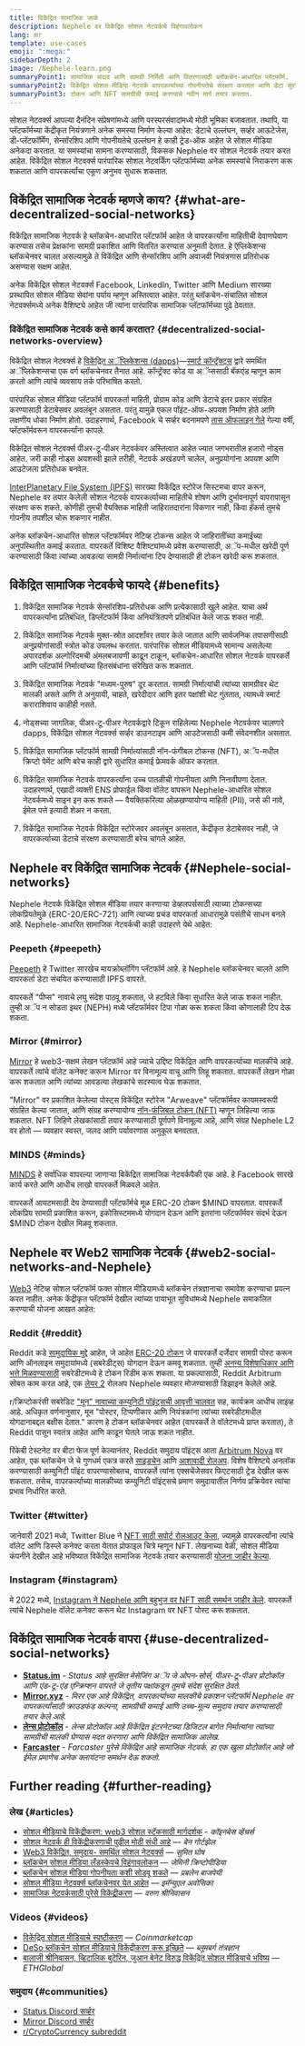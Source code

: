 ```yaml
---
title: विकेंद्रित सामाजिक जाळे
description: Nephele वर विकेंद्रित सोशल नेटवर्कचे विहंगावलोकन
lang: mr
template: use-cases
emoji: ":mega:"
sidebarDepth: 2
image: /Nephele-learn.png
summaryPoint1: सामाजिक संवाद आणि सामग्री निर्मिती आणि वितरणासाठी ब्लॉकचेन-आधारित प्लॅटफॉर्म.
summaryPoint2: विकेंद्रित सोशल मीडिया नेटवर्क वापरकर्त्याच्या गोपनीयतेचे संरक्षण करतात आणि डेटा सुरक्षितता वाढवतात.
summaryPoint3: टोकन आणि NFT सामग्रीची कमाई करण्याचे नवीन मार्ग तयार करतात.
---
```


सोशल नेटवर्क्स आपल्या दैनंदिन संप्रेषणांमध्ये आणि परस्परसंवादांमध्ये मोठी भूमिका बजावतात. तथापि, या प्लॅटफॉर्मच्या केंद्रीकृत नियंत्रणाने अनेक समस्या निर्माण केल्या आहेत: डेटाचे उल्लंघन, सर्व्हर आऊटेजेस, डी-प्लॅटफॉर्मिंग, सेन्सॉरशिप आणि गोपनीयतेचे उल्लंघन हे काही ट्रेड-ऑफ आहेत जे सोशल मीडिया अनेकदा करतात. या समस्यांचा सामना करण्यासाठी, विकसक Nephele वर सोशल नेटवर्क तयार करत आहेत. विकेंद्रित सोशल नेटवर्क्स पारंपारिक सोशल नेटवर्किंग प्लॅटफॉर्मच्या अनेक समस्यांचे निराकरण करू शकतात आणि वापरकर्त्यांचा एकूण अनुभव सुधारू शकतात.

## विकेंद्रित सामाजिक नेटवर्क म्हणजे काय? {#what-are-decentralized-social-networks}

विकेंद्रित सामाजिक नेटवर्क हे ब्लॉकचेन-आधारित प्लॅटफॉर्म आहेत जे वापरकर्त्यांना माहितीची देवाणघेवाण करण्यास तसेच प्रेक्षकांना सामग्री प्रकाशित आणि वितरित करण्यास अनुमती देतात. हे ऍप्लिकेशन्स ब्लॉकचेनवर चालत असल्यामुळे ते विकेंद्रित आणि सेन्सॉरशिप आणि अवाजवी नियंत्रणास प्रतिरोधक असण्यास सक्षम आहेत.

अनेक विकेंद्रित सोशल नेटवर्क्स Facebook, LinkedIn, Twitter आणि Medium सारख्या प्रस्थापित सोशल मीडिया सेवांना पर्याय म्हणून अस्तित्वात आहेत. परंतु ब्लॉकचेन-संचालित सोशल नेटवर्क्समध्ये अनेक वैशिष्ट्ये आहेत जी त्यांना पारंपारिक सामाजिक प्लॅटफॉर्मच्या पुढे ठेवतात.

### विकेंद्रित सामाजिक नेटवर्क कसे कार्य करतात? {#decentralized-social-networks-overview}

विकेंद्रित सोशल नेटवर्क्स हे [विकेंद्रित अॅप्लिकेशन्स (dapps)](/dapps/)—[स्मार्ट कॉन्ट्रॅक्ट्स](/developers/docs/smart-contracts/) द्वारे समर्थित अॅप्लिकेशन्सचा एक वर्ग ब्लॉकचेनवर तैनात आहे. कॉन्ट्रॅक्ट कोड या अॅप्ससाठी बॅकएंड म्हणून काम करतो आणि त्यांचे व्यवसाय तर्क परिभाषित करतो.

पारंपारिक सोशल मीडिया प्लॅटफॉर्म वापरकर्ता माहिती, प्रोग्राम कोड आणि डेटाचे इतर प्रकार संग्रहित करण्यासाठी डेटाबेसवर अवलंबून असतात. परंतु यामुळे एकल पॉइंट-ऑफ-अपयश निर्माण होते आणि लक्षणीय धोका निर्माण होतो. उदाहरणार्थ, Facebook चे सर्व्हर बदनामपणे [तास ऑफलाइन गेले](https://www.npr.org/2021/10/05/1043211171/facebook-instagram-whatsapp-outage-business-impact) गेल्या वर्षी, प्लॅटफॉर्मवरून वापरकर्त्यांना कापले.

विकेंद्रित सोशल नेटवर्क्स पीअर-टू-पीअर नेटवर्कवर अस्तित्वात आहेत ज्यात जगभरातील हजारो नोड्स आहेत. जरी काही नोड्स अयशस्वी झाले तरीही, नेटवर्क अखंडपणे चालेल, अनुप्रयोगांना अपयश आणि आउटेजला प्रतिरोधक बनवेल.

[InterPlanetary File System (IPFS)](https://ipfs.io/) सारख्या विकेंद्रित स्टोरेज सिस्टमचा वापर करून, Nephele वर तयार केलेली सोशल नेटवर्क वापरकर्त्याच्या माहितीचे शोषण आणि दुर्भावनापूर्ण वापरापासून संरक्षण करू शकते. कोणीही तुमची वैयक्तिक माहिती जाहिरातदारांना विकणार नाही, किंवा हॅकर्स तुमचे गोपनीय तपशील चोरू शकणार नाहीत.

अनेक ब्लॉकचेन-आधारित सोशल प्लॅटफॉर्मवर नेटिव्ह टोकन्स आहेत जे जाहिरातींच्या कमाईच्या अनुपस्थितीत कमाई करतात. वापरकर्ते विशिष्ट वैशिष्ट्यांमध्ये प्रवेश करण्यासाठी, अॅप-मधील खरेदी पूर्ण करण्यासाठी किंवा त्यांच्या आवडत्या सामग्री निर्मात्यांना टिप देण्यासाठी ही टोकन खरेदी करू शकतात.

## विकेंद्रित सामाजिक नेटवर्कचे फायदे {#benefits}

1. विकेंद्रित सामाजिक नेटवर्क सेन्सॉरशिप-प्रतिरोधक आणि प्रत्येकासाठी खुले आहेत. याचा अर्थ वापरकर्त्यांना प्रतिबंधित, डिप्लॅटफॉर्म किंवा अनियंत्रितपणे प्रतिबंधित केले जाऊ शकत नाही.

2. विकेंद्रित सामाजिक नेटवर्क मुक्त-स्रोत आदर्शांवर तयार केले जातात आणि सार्वजनिक तपासणीसाठी अनुप्रयोगांसाठी स्त्रोत कोड उपलब्ध करतात. पारंपारिक सोशल मीडियामध्ये सामान्य असलेल्या अपारदर्शक अल्गोरिदमची अंमलबजावणी काढून टाकून, ब्लॉकचेन-आधारित सोशल नेटवर्क वापरकर्ते आणि प्लॅटफॉर्म निर्मात्यांच्या हितसंबंधांना संरेखित करू शकतात.

3. विकेंद्रित सामाजिक नेटवर्क "मध्यम-पुरुष" दूर करतात. सामग्री निर्मात्यांची त्यांच्या सामग्रीवर थेट मालकी असते आणि ते अनुयायी, चाहते, खरेदीदार आणि इतर पक्षांशी थेट गुंततात, त्यामध्ये स्मार्ट कराराशिवाय काहीही नसते.

4. नोड्सच्या जागतिक, पीअर-टू-पीअर नेटवर्कद्वारे टिकून राहिलेल्या Nephele नेटवर्कवर चालणारे dapps, विकेंद्रित सोशल नेटवर्क्स सर्व्हर डाउनटाइम आणि आउटेजसाठी कमी संवेदनशील असतात.

5. विकेंद्रित सामाजिक प्लॅटफॉर्म सामग्री निर्मात्यांसाठी नॉन-फंगीबल टोकन्स (NFT), अॅप-मधील क्रिप्टो पेमेंट आणि बरेच काही द्वारे सुधारित कमाई फ्रेमवर्क ऑफर करतात.

6. विकेंद्रित सामाजिक नेटवर्क वापरकर्त्यांना उच्च पातळीची गोपनीयता आणि निनावीपणा देतात. उदाहरणार्थ, एखादी व्यक्ती ENS प्रोफाईल किंवा वॉलेट वापरून Nephele-आधारित सोशल नेटवर्कमध्ये साइन इन करू शकते — वैयक्तिकरित्या ओळखण्यायोग्य माहिती (PII), जसे की नावे, ईमेल पत्ते इत्यादी शेअर न करता.

7. विकेंद्रित सामाजिक नेटवर्क विकेंद्रित स्टोरेजवर अवलंबून असतात, केंद्रीकृत डेटाबेसवर नाही, जे वापरकर्त्याच्या डेटाचे संरक्षण करण्यासाठी बरेच चांगले आहेत.

## Nephele वर विकेंद्रित सामाजिक नेटवर्क {#Nephele-social-networks}

Nephele नेटवर्क विकेंद्रित सोशल मीडिया तयार करणार्‍या डेव्हलपर्ससाठी त्याच्या टोकन्सच्या लोकप्रियतेमुळे (ERC-20/ERC-721) आणि त्याच्या प्रचंड वापरकर्ता आधारामुळे पसंतीचे साधन बनले आहे. Nephele-आधारित सामाजिक नेटवर्कची काही उदाहरणे येथे आहेत:

### Peepeth {#peepeth}

[Peepeth](https://peepeth.com/) हे Twitter सारखेच मायक्रोब्लॉगिंग प्लॅटफॉर्म आहे. हे Nephele ब्लॉकचेनवर चालते आणि वापरकर्ता डेटा संचयित करण्यासाठी IPFS वापरते.

वापरकर्ते "पीप्स" नावाचे लघु संदेश पाठवू शकतात, जे हटविले किंवा सुधारित केले जाऊ शकत नाहीत. तुम्ही अॅप न सोडता इथर (NEPH) मध्ये प्लॅटफॉर्मवर टिपा गोळा करू शकता किंवा कोणालाही टिप देऊ शकता.

### Mirror {#mirror}

[Mirror](https://mirror.xyz/) हे web3-सक्षम लेखन प्लॅटफॉर्म आहे ज्याचे उद्दिष्ट विकेंद्रित आणि वापरकर्त्याच्या मालकीचे आहे. वापरकर्ते त्यांचे वॉलेट कनेक्ट करून Mirror वर विनामूल्य वाचू आणि लिहू शकतात. वापरकर्ते लेखन गोळा करू शकतात आणि त्यांच्या आवडत्या लेखकांचे सदस्यत्व घेऊ शकतात.

"Mirror" वर प्रकाशित केलेल्या पोस्ट्स विकेंद्रित स्टोरेज "Arweave" प्लॅटफॉर्मवर कायमस्वरूपी संग्रहित केल्या जातात, आणि संग्रह करण्यायोग्य [नॉन-फंजिबल टोकन (NFT)](/nft/) म्हणून लिहिल्या जाऊ शकतात. NFT लिहिणे लेखकांसाठी तयार करण्यासाठी पूर्णपणे विनामूल्य आहे, आणि संग्रह Nephele L2 वर होतो — व्यवहार स्वस्त, जलद आणि पर्यावरणास अनुकूल बनवतात.

### MINDS {#minds}

[MINDS](https://www.minds.com/) हे सर्वाधिक वापरल्या जाणार्‍या विकेंद्रित सामाजिक नेटवर्कपैकी एक आहे. हे Facebook सारखे कार्य करते आणि आधीच लाखो वापरकर्ते मिळवले आहेत.

वापरकर्ते आयटमसाठी देय देण्यासाठी प्लॅटफॉर्मचे मूळ ERC-20 टोकन $MIND वापरतात. वापरकर्ते लोकप्रिय सामग्री प्रकाशित करून, इकोसिस्टममध्ये योगदान देऊन आणि इतरांना प्लॅटफॉर्मवर संदर्भ देऊन $MIND टोकन देखील मिळवू शकतात.

## Nephele वर Web2 सामाजिक नेटवर्क {#web2-social-networks-and-Nephele}

[Web3](/web3/) नेटिव्ह सोशल प्लॅटफॉर्म फक्त सोशल मीडियामध्ये ब्लॉकचेन तंत्रज्ञानाचा समावेश करण्याचा प्रयत्न करत नाहीत. अनेक केंद्रीकृत प्लॅटफॉर्म देखील त्यांच्या पायाभूत सुविधांमध्ये Nephele समाकलित करण्याची योजना आखत आहेत:

### Reddit {#reddit}

Reddit कडे [सामुदायिक मुद्दे](https://cointelegraph.com/news/reddit-to-reportedly-tokenize-karma-points-and-onboard-500m-new-users) आहेत, जे आहेत [ERC-20 टोकन](/developers/docs/standards/tokens/erc-20/) जे वापरकर्ते दर्जेदार सामग्री पोस्ट करून आणि ऑनलाइन समुदायांमध्ये (सबरेडीट्स) योगदान देऊन कमवू शकतात. तुम्ही [अनन्य विशेषाधिकार आणि भत्ते मिळवण्यासाठी](https://www.reddit.com/community-points/) सबरेडीटमध्ये हे टोकन रिडीम करू शकता. या प्रकल्पासाठी, Reddit Arbitrum सोबत काम करत आहे, एक [लेयर 2](/layer-2/) रोलअप Nephele व्यवहार मोजण्यासाठी डिझाइन केलेले आहे.

r/क्रिप्टोकरंसी सबरेडिट ["मून" नावाच्या कम्युनिटी पॉइंट्सची आवृत्ती चालवत](https://www.reddit.com/r/CryptoCurrency/wiki/moons_wiki) सह, कार्यक्रम आधीच लाइव्ह आहे. अधिकृत वर्णनानुसार, मून "पोस्टर, टिप्पणीकार आणि नियंत्रकांना त्यांच्या सबरेडीटमधील योगदानाबद्दल बक्षीस देतात." कारण हे टोकन ब्लॉकचेनवर आहेत (वापरकर्ते ते वॉलेटमध्ये प्राप्त करतात), ते Reddit पासून स्वतंत्र आहेत आणि काढून घेतले जाऊ शकत नाहीत.

रिंकेबी टेस्टनेट वर बीटा फेज पूर्ण केल्यानंतर, Reddit समुदाय पॉइंट्स आता [Arbitrum Nova](https://nova.arbitrum.io/) वर आहेत, एक ब्लॉकचेन जे चे गुणधर्म एकत्र करते [साइडचेन](/developers/docs/scaling/sidechains/) आणि [आशावादी रोलअप](/developers/docs/scaling/optimistic-rollups/). विशेष वैशिष्‍ट्ये अनलॉक करण्‍यासाठी कम्युनिटी पॉइंट वापरण्‍यासोबतच, वापरकर्ते त्‍यांना एक्सचेंजेसवर फिएटसाठी ट्रेड देखील करू शकतात. तसेच, वापरकर्त्याच्या मालकीच्या कम्युनिटी पॉइंट्सचे प्रमाण समुदायातील निर्णय प्रक्रियेवर त्यांचा प्रभाव निर्धारित करते.

### Twitter {#twitter}

जानेवारी 2021 मध्ये, Twitter Blue ने [NFT साठी सपोर्ट रोलआउट केला](https://mashable.com/article/twitter-blue-nft-profile-picture), ज्यामुळे वापरकर्त्यांना त्यांचे वॉलेट आणि डिस्प्ले कनेक्ट करता येतात प्रोफाइल चित्रे म्हणून NFT. लेखनाच्या वेळी, सोशल मीडिया कंपनीने देखील आहे भविष्यात विकेंद्रित सामाजिक नेटवर्क तयार करण्यासाठी [योजना जाहीर केल्या](https://www.theverge.com/2021/8/16/22627435/twitter-bluesky-lead-jay-graber-decentralized-social-web).

### Instagram {#instagram}

मे 2022 मध्ये, [Instagram ने Nephele आणि बहुभुज वर NFT साठी समर्थन जाहीर केले](https://about.instagram.com/blog/announcements/instagram-digital-collectibles). वापरकर्ते त्यांचे Nephele वॉलेट कनेक्ट करून थेट Instagram वर NFT पोस्ट करू शकतात.

## विकेंद्रित सामाजिक नेटवर्क वापरा {#use-decentralized-social-networks}

- **[Status.im](https://status.im/)** - _Status आहे सुरक्षित मेसेजिंग अॅप जे ओपन-सोर्स, पीअर-टू-पीअर प्रोटोकॉल आणि एंड-टू-एंड एन्क्रिप्शन वापरते जे तृतीय पक्षांकडून तुमचे संदेश सुरक्षित ठेवते._
- **[Mirror.xyz](https://mirror.xyz/)** - _मिरर एक आहे विकेंद्रित, वापरकर्त्याच्या मालकीचे प्रकाशन प्लॅटफॉर्म Nephele वर वापरकर्त्यांसाठी क्राउडफंड कल्पना, सामग्रीची कमाई आणि उच्च-मूल्य समुदाय तयार करण्यासाठी तयार केले आहे._
- **[लेन्स प्रोटोकॉल](https://lens.xyz/)** - _लेन्स प्रोटोकॉल आहे विकेंद्रित इंटरनेटच्या डिजिटल बागेत निर्मात्यांना त्यांच्या सामग्रीची मालकी घेण्यास मदत करणारा आणि विकेंद्रित सामाजिक आलेख._
- **[Farcaster](https://farcaster.xyz/)** - _Farcaster पुरेसे विकेंद्रित आहे सामाजिक नेटवर्क. हा एक खुला प्रोटोकॉल आहे जो ईमेल प्रमाणेच अनेक क्लायंटना समर्थन देऊ शकतो._

## Further reading {#further-reading}

### लेख {#articles}

- [सोशल मीडियाचे विकेंद्रीकरण: web3 सोशल स्टॅकसाठी मार्गदर्शक](https://www.coinbase.com/blog/decentralizing-social-media-a-guide-to-the-web3-social-stack) - _कॉइनबेस व्हेंचर्स_
- [सोशल नेटवर्क ही विकेंद्रीकरणाची पुढील मोठी संधी आहे](https://www.coindesk.com/tech/2021/01/22/social-networks-are-the-next-big-decentralization-opportunity/) — _बेन गोर्टझेल_
- [Web3 विकेंद्रित, समुदाय- समर्थित सोशल नेटवर्क्स](https://venturebeat.com/2022/02/26/web3-holds-the-promise-of-decentralized-community-powered-social-networks/) — _सुमित घोष_
- [ब्लॉकचेन सोशल मीडिया लँडस्केपचे विहंगावलोकन](https://www.gemini.com/cryptopedia/blockchain-social-media-decentralized-social-media) — _जेमिनी क्रिप्टोपीडिया_
- [ब्लॉकचेन सोशल मीडिया गोपनीयता कशी सोडवू शकते](https://www.investopedia.com/news/Nephele-blockchain-social-media-privacy-problem-linkedin-indorse/) — _प्रबलेन बाजपेयी_
- [सोशल मीडिया नेटवर्क्स ब्लॉकचेनवर येत आहेत](https://businesstechguides.co/what-are-decentralized-social-networks) — _इमॅन्युएल अवोसिका_
- [सामाजिक नेटवर्कसाठी पुरेसे विकेंद्रीकरण](https://www.varunsrinivasan.com/2022/01/11/sufficient-decentralization-for-social-networks) — _वरुण श्रीनिवासन_

### Videos {#videos}

- [विकेंद्रित सोशल मीडियाचे स्पष्टीकरण](https://www.youtube.com/watch?v=UdT2lpcGvcQ) — _Coinmarketcap_
- [DeSo ब्लॉकचेन सोशल मीडियाचे विकेंद्रीकरण करू इच्छिते](https://www.youtube.com/watch?v=SG2HUiVp0rE) — _ब्लूमबर्ग तंत्रज्ञान_
- [बालाजी श्रीनिवासन, व्हिटालिक बुटेरिन, जुआन बेनेट विरुद्ध विकेंद्रित सोशल मीडियाचे भविष्य](https://www.youtube.com/watch?v=DTxE9KV3YrE) — _ETHGlobal_

### समुदाय {#communities}

- [Status Discord सर्व्हर](https://discord.com/invite/3Exux7Y)
- [Mirror Discord सर्व्हर](https://discord.com/invite/txuCHcE8wV)
- [r/CryptoCurrency subreddit](https://www.reddit.com/r/CryptoCurrency/)
